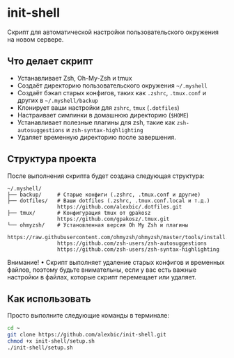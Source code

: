 # init-shell

Скрипт для автоматической настройки пользовательского окружения на новом сервере. 

## Что делает скрипт

- Устанавливает Zsh, Oh-My-Zsh и tmux
- Создаёт директорию пользовательского окружения `~/.myshell`
- Создаёт бэкап старых конфигов, таких как `.zshrc`, `.tmux.conf` и других в `~/.myshell/backup`
- Клонирует ваши настройки для `zshrc`, `tmux` (`.dotfiles`)
- Настраивает симлинки в домашнюю директорию (`$HOME`)
- Устанавливает полезные плагины для zsh, такие как `zsh-autosuggestions` и `zsh-syntax-highlighting`
- Удаляет временную директорию после завершения.
  
## Структура проекта

После выполнения скрипта будет создана следующая структура:

```text
~/.myshell/
├── backup/     # Старые конфиги (.zshrc, .tmux.conf и другие)
├── dotfiles/   # Ваши dotfiles (.zshrc, .tmux.conf.local и т.д.)
                https://github.com/alexbic/.dotfiles.git
├── tmux/       # Конфигурация tmux от gpakosz
                https://github.com/gpakosz/.tmux.git
└── ohmyzsh/    # Установленная версия Oh My Zsh и плагины
                https://raw.githubusercontent.com/ohmyzsh/ohmyzsh/master/tools/install.sh
                https://github.com/zsh-users/zsh-autosuggestions
                https://github.com/zsh-users/zsh-syntax-highlighting
```

Внимание!
• Скрипт выполняет удаление старых конфигов и временных файлов, поэтому будьте внимательны, если у вас есть важные
настройки в файлах, которые скрипт перемещает или удаляет.

## Как использовать

Просто выполните следующие команды в терминале:

```bash
cd ~
git clone https://github.com/alexbic/init-shell.git
chmod +x init-shell/setup.sh
./init-shell/setup.sh
```

